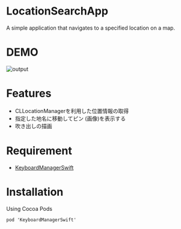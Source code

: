 # LocationSearchApp

A simple application that navigates to a specified location on a map.
 
# DEMO
 
![output](https://user-images.githubusercontent.com/67818255/129473574-1bbe3488-c8cf-4893-9f2f-2e75b3043cd6.gif)
 
# Features
 
- CLLocationManagerを利用した位置情報の取得
- 指定した地名に移動してピン (画像)を表示する
- 吹き出しの描画
 
# Requirement

- [KeyboardManagerSwift](https://cocoapods.org/pods/IQKeyboardManagerSwift)
 
# Installation
 Using Cocoa Pods
```Podfile
pod 'KeyboardManagerSwift'
```
 
